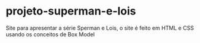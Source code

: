 # projeto-superman-e-lois
 Site para apresentar a série Sperman e Lois, o site é feito em HTML e CSS usando os conceitos de Box Model 
